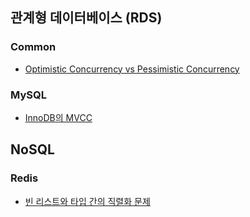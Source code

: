 ## 관계형 데이터베이스 (RDS)
### Common  
- [Optimistic Concurrency vs Pessimistic Concurrency](https://github.com/technical-learn-room/database-learn/blob/main/rdb/common/optimistic-concurrency-vs-pessimistic-concurrency.md)  
### MySQL  
- [InnoDB의 MVCC]()

## NoSQL  

### Redis  
- [빈 리스트와  타입 간의 직렬화 문제](https://github.com/technical-learn-room/database-learn/blob/main/nosql/redis/%EB%B9%88%20%EB%A6%AC%EC%8A%A4%ED%8A%B8%EC%99%80%20not%20null%20%ED%83%80%EC%9E%85%20%EA%B0%84%EC%9D%98%20%EC%A7%81%EB%A0%AC%ED%99%94%20%EB%AC%B8%EC%A0%9C.md)  
